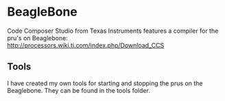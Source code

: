 # BeagleBone
Code Composer Studio from Texas Instruments features a compiler for the pru's on Beaglebone:
http://processors.wiki.ti.com/index.php/Download_CCS

## Tools
I have created my own tools for starting and stopping the prus on the Beaglebone. They can be found in the tools folder. 
